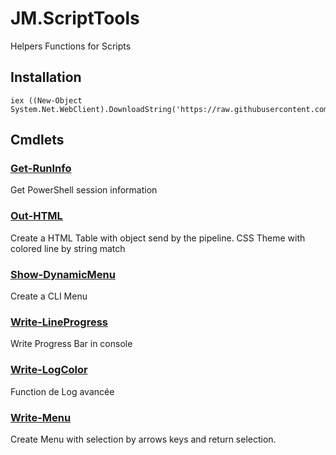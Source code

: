 # JM.ScriptTools

Helpers Functions for Scripts

## Installation
```
iex ((New-Object System.Net.WebClient).DownloadString('https://raw.githubusercontent.com/Reyozam/JM.ScriptTools/master/InstallModule.ps1'))
```


## Cmdlets
### [Get-RunInfo](docs\Get-RunInfo.md)
Get PowerShell session information

### [Out-HTML](docs\Out-HTML.md)
Create a HTML Table with object send by the pipeline. 
CSS Theme with colored line by string match

### [Show-DynamicMenu](docs\Show-DynamicMenu.md)
Create a CLI Menu

### [Write-LineProgress](docs\Write-LineProgress.md)
Write Progress Bar in console

### [Write-LogColor](docs\Write-LogColor.md)
Function de Log avancée

### [Write-Menu](docs\Write-Menu.md)
Create Menu with selection by arrows keys and return selection.

